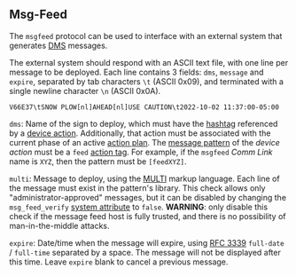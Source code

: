 ## Msg-Feed

The `msgfeed` protocol can be used to interface with an external system that
generates [DMS] messages.

The external system should respond with an ASCII text file, with one line per
message to be deployed.  Each line contains 3 fields: `dms`, `message` and
`expire`, separated by tab characters `\t` (ASCII 0x09), and terminated with a
single newline character `\n` (ASCII 0x0A).

```
V66E37\tSNOW PLOW[nl]AHEAD[nl]USE CAUTION\t2022-10-02 11:37:00-05:00
```

`dms`: Name of the sign to deploy, which must have the [hashtag] referenced
by a [device action].  Additionally, that action must be associated with the
current phase of an active [action plan].  The [message pattern] of the
_device action_ must be a `feed` [action tag].  For example, if the `msgfeed`
_Comm Link_ name is `XYZ`, then the pattern must be `[feedXYZ]`.

`multi`: Message to deploy, using the [MULTI] markup language.  Each line of
the message must exist in the pattern's library.  This check allows only
"administrator-approved" messages, but it can be disabled by changing the
`msg_feed_verify` [system attribute] to `false`.  **WARNING**: only disable
this check if the message feed host is fully trusted, and there is no
possibility of man-in-the-middle attacks.

`expire`: Date/time when the message will expire, using [RFC 3339]
`full-date` / `full-time` separated by a space.  The message will not be
displayed after this time.  Leave `expire` blank to cancel a previous message.


[action plan]: action_plans.html
[action tag]: action_plans.html#action-tags
[comm link]: comm_links.html
[device action]: action_plans.html#device-actions
[DMS]: dms.html
[hashtag]: hashtags.html
[message pattern]: message_patterns.html
[MULTI]: multi.html
[RFC 3339]: https://tools.ietf.org/html/rfc3339#section-5.6
[system attribute]: system_attributes.html
